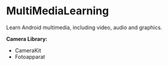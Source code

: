 # MultiMediaLearning
Learn Android multimedia, including video, audio and graphics.

**Camera Library:**
- CameraKit
- Fotoapparat